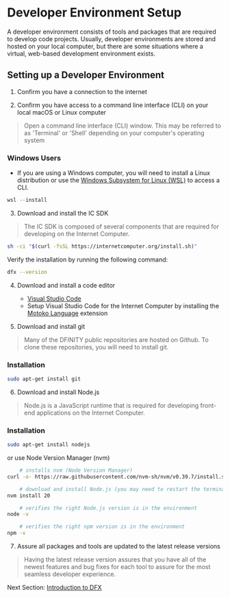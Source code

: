 # Developer Environment Setup

A developer environment consists of tools and packages that are required to develop code projects. Usually, developer environments are stored and hosted on your local computer, but there are some situations where a virtual, web-based development environment exists.

## Setting up a Developer Environment
1. Confirm you have a connection to the internet

2. Confirm you have access to a command line interface (CLI) on your local macOS or Linux computer
> Open a command line interface (CLI) window. This may be referred to as 'Terminal' or 'Shell' depending on your computer's operating system
### Windows Users
- If you are using a Windows computer, you will need to install a Linux distribution or use the [Windows Subsystem for Linux (WSL)](https://learn.microsoft.com/en-us/windows/wsl/install) to access a CLI.
```powershell
wsl --install
```

3. Download and install the IC SDK
> The IC SDK is composed of several components that are required for developing on the Internet Computer.

```bash
sh -ci "$(curl -fsSL https://internetcomputer.org/install.sh)"
```
Verify the installation by running the following command:
```bash
dfx --version
```

4. Download and install a code editor
    - [Visual Studio Code](https://code.visualstudio.com/)
    - Setup Visual Studio Code for the Internet Computer by installing the [Motoko Language](https://marketplace.visualstudio.com/items?itemName=dfinity-foundation.vscode-motoko) extension

5. Download and install git

> Many of the DFINITY public repositories are hosted on Github. To clone these repositories, you will need to install git.

### Installation
```bash
sudo apt-get install git
```

6. Download and install Node.js
> Node.js is a JavaScript runtime that is required for developing front-end applications on the Internet Computer.

### Installation
```bash
sudo apt-get install nodejs
```

or use Node Version Manager (nvm)

```bash
    # installs nvm (Node Version Manager)
curl -o- https://raw.githubusercontent.com/nvm-sh/nvm/v0.39.7/install.sh | bash

    # download and install Node.js (you may need to restart the terminal)
nvm install 20

    # verifies the right Node.js version is in the environment
node -v

    # verifies the right npm version is in the environment
npm -v
```

7. Assure all packages and tools are updated to the latest release versions
> Having the latest release version assures that you have all of the newest features and bug fixes for each tool to assure for the most seamless developer experience.


Next Section: [Introduction to DFX](./INTRO-TO-DFX.md)